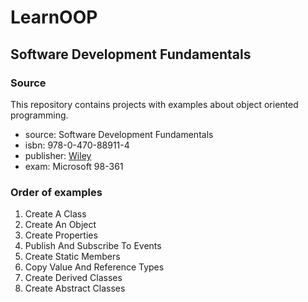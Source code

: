 # LearnOOP

## Software Development Fundamentals

### Source
This repository contains projects with examples about object oriented programming.  
* source: Software Development Fundamentals
* isbn: 978-0-470-88911-4
* publisher: [Wiley](https://www.wiley.com/en-us/Exam+98+361+MTA+Software+Development+Fundamentals-p-9780470889114)
* exam: Microsoft 98-361

### Order of examples
1. Create A Class
2. Create An Object
3. Create Properties
4. Publish And Subscribe To Events
5. Create Static Members
6. Copy Value And Reference Types
7. Create Derived Classes
8. Create Abstract Classes
